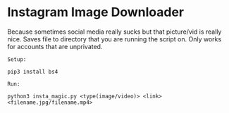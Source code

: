 # Instagram Image Downloader
Because sometimes social media really sucks but that picture/vid is really nice. Saves file to directory that you are running the script on. Only works for accounts that are unprivated.

```
Setup:

pip3 install bs4

Run:

python3 insta_magic.py <type(image/video)> <link> <filename.jpg/filename.mp4>
```
